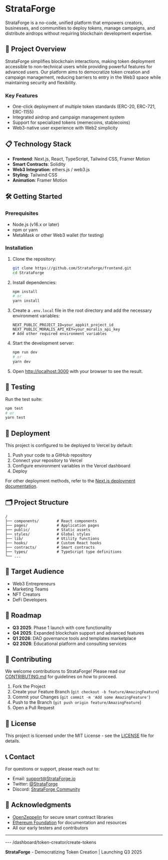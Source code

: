 # StrataForge


StrataForge is a no-code, unified platform that empowers creators, businesses, and communities to deploy tokens, manage campaigns, and distribute airdrops without requiring blockchain development expertise.

## 🚀 Project Overview

StrataForge simplifies blockchain interactions, making token deployment accessible to non-technical users while providing powerful features for advanced users. Our platform aims to democratize token creation and campaign management, reducing barriers to entry in the Web3 space while maintaining security and flexibility.

### Key Features

- One-click deployment of multiple token standards (ERC-20, ERC-721, ERC-1155)
- Integrated airdrop and campaign management system
- Support for specialized tokens (memecoins, stablecoins)
- Web3-native user experience with Web2 simplicity

## 📋 Technology Stack

- **Frontend**: Next.js, React, TypeScript, Tailwind CSS, Framer Motion
- **Smart Contracts**: Solidity
- **Web3 Integration**: ethers.js / web3.js
- **Styling**: Tailwind CSS
- **Animation**: Framer Motion

## 🛠️ Getting Started

### Prerequisites

- Node.js (v16.x or later)
- npm or yarn
- MetaMask or other Web3 wallet (for testing)

### Installation

1. Clone the repository:
   ```bash
   git clone https://github.com/Strataforge/frontend.git
   cd StrataForge
   ```

2. Install dependencies:
   ```bash
   npm install
   # or
   yarn install
   ```

3. Create a `.env.local` file in the root directory and add the necessary environment variables:
   ```
   NEXT_PUBLIC_PROJECT_ID=your_appkit_project_id
   NEXT_PUBLIC_MORALIS_API_KEY=your_moralis_api_key
   # Add other required environment variables
   ```

4. Start the development server:
   ```bash
   npm run dev
   # or
   yarn dev
   ```

5. Open [http://localhost:3000](http://localhost:3000) with your browser to see the result.

## 🧪 Testing

Run the test suite:

```bash
npm test
# or
yarn test
```

## 🔄 Deployment

This project is configured to be deployed to Vercel by default:

1. Push your code to a GitHub repository
2. Connect your repository to Vercel
3. Configure environment variables in the Vercel dashboard
4. Deploy

For other deployment methods, refer to the [Next.js deployment documentation](https://nextjs.org/docs/deployment).

## 🗂️ Project Structure

```
/
├── components/        # React components
├── pages/             # Application pages
├── public/            # Static assets
├── styles/            # Global styles
├── lib/               # Utility functions
├── hooks/             # Custom React hooks
├── contracts/         # Smart contracts
├── types/             # TypeScript type definitions
└── ...
```

## 🎯 Target Audience

- Web3 Entrepreneurs
- Marketing Teams
- NFT Creators
- DeFi Developers

## 🔮 Roadmap

- **Q3 2025**: Phase 1 launch with core functionality
- **Q4 2025**: Expanded blockchain support and advanced features
- **Q1 2026**: DAO governance tools and templates marketplace
- **Q2 2026**: Educational platform and consulting services

## 👥 Contributing

We welcome contributions to StrataForge! Please read our [CONTRIBUTING.md](./CONTRIBUTING.md) for guidelines on how to proceed.

1. Fork the Project
2. Create your Feature Branch (`git checkout -b feature/AmazingFeature`)
3. Commit your Changes (`git commit -m 'Add some AmazingFeature'`)
4. Push to the Branch (`git push origin feature/AmazingFeature`)
5. Open a Pull Request

## 📄 License

This project is licensed under the MIT License - see the [LICENSE](LICENSE) file for details.

## 📞 Contact

For questions or support, please reach out to:

- Email: support@StrataForge.io
- Twitter: [@StrataForge](https://twitter.com/StrataForge)
- Discord: [StrataForge Community](https://discord.gg/StrataForge)

## 🙏 Acknowledgments

- [OpenZeppelin](https://openzeppelin.com/) for secure smart contract libraries
- [Ethereum Foundation](https://ethereum.org/) for documentation and resources
- All our early testers and contributors

---

--- /dashboard/token-creator/create-tokens


**StrataForge** - Democratizing Token Creation | Launching Q3 2025



